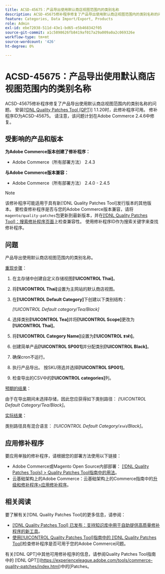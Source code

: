```yaml
---
title: ACSD-45675：产品导出使用默认商店视图范围内的类别名称
description: ACSD-45675修补程序修复了产品导出使用默认商店视图范围内的类别名称的问题。 安装[Quality Patches Tool (QPT)](https://experienceleague.adobe.com/en/docs/commerce-knowledge-base/kb/announcements/commerce-announcements/magento-quality-patches-released-new-tool-to-self-serve-quality-patches) 1.1.20后，即可使用此修补程序。 修补程序ID为ACSD-45675。 请注意，该问题计划在Adobe Commerce 2.4.6中修复。
feature: Categories, Data Import/Export, Products
role: Admin
exl-id: ebe72038-511d-43e1-bd65-e5b468342f05
source-git-commit: a1c5898626fb8419af017a29a009a0a2c069326e
workflow-type: tm+mt
source-wordcount: '426'
ht-degree: 0%

---
```


# ACSD-45675：产品导出使用默认商店视图范围内的类别名称

ACSD-45675修补程序修复了产品导出使用默认商店视图范围内的类别名称的问题。 安装[[!DNL Quality Patches Tool (QPT)]](https://experienceleague.adobe.com/en/docs/commerce-knowledge-base/kb/announcements/commerce-announcements/magento-quality-patches-released-new-tool-to-self-serve-quality-patches) 1.1.20时，此修补程序可用。 修补程序ID为ACSD-45675。 请注意，该问题计划在Adobe Commerce 2.4.6中修复。

## 受影响的产品和版本

**为Adobe Commerce版本创建了修补程序：**

* Adobe Commerce（所有部署方法） 2.4.3

**与Adobe Commerce版本兼容：**

* Adobe Commerce（所有部署方法） 2.4.0 - 2.4.5

>[!NOTE]
>
>该修补程序可能适用于具有新[!DNL Quality Patches Tool]发行版本的其他版本。 要检查修补程序是否与您的Adobe Commerce版本兼容，请将`magento/quality-patches`包更新到最新版本，并在[[!DNL Quality Patches Tool]：搜索修补程序页面](https://experienceleague.adobe.com/tools/commerce-quality-patches/index.html)上检查兼容性。 使用修补程序ID作为搜索关键字来查找修补程序。

## 问题

产品导出使用默认商店视图范围内的类别名称。

<u>重现步骤</u>：

1. 在主存储中创建自定义存储视图&#x200B;**[!UICONTROL Thai]**。
1. 将&#x200B;**[!UICONTROL Thai]**&#x200B;设置为主网站的默认商店视图。
1. 在&#x200B;**[!UICONTROL Default Category]**&#x200B;下创建以下类别结构：

   *[!UICONTROL Default category/Tea/Black]*

1. 选择类别&#x200B;**[!UICONTROL Tea]**&#x200B;并将&#x200B;**[!UICONTROL Scope]**&#x200B;更改为&#x200B;**[!UICONTROL Thai]**。
1. 将&#x200B;**[!UICONTROL Category Name]**&#x200B;设置为&#x200B;**[!UICONTROL ชาดำ]**。
1. 创建简单产品&#x200B;**[!UICONTROL SP001]**&#x200B;并分配类别&#x200B;**[!UICONTROL Black]**。
1. 确保cron不运行。
1. 执行产品导出。 按SKU筛选并选择&#x200B;**[!UICONTROL SP001]**。
1. 检查导出的CSV中的&#x200B;**[!UICONTROL categories]**&#x200B;列。

<u>预期的结果</u>：

由于在导出期间未选择存储，因此您应获得如下类别路径： *[!UICONTROL Default Category/Tea/Black]*。

<u>实际结果</u>：

类别路径具有混合语言： *[!UICONTROL Default Category/ชาดำ/Black]*。

## 应用修补程序

要应用单独的修补程序，请根据您的部署方法使用以下链接：

* Adobe Commerce或Magento Open Source内部部署： [[!DNL Quality Patches Tools] > Quality Patches Tool指南中的用法](/help/tools/quality-patches-tool/usage.md)。
* 云基础架构上的Adobe Commerce：云基础架构上的Commerce指南中的[升级和修补程序>应用修补程序](https://experienceleague.adobe.com/docs/commerce-cloud-service/user-guide/develop/upgrade/apply-patches.html)。

## 相关阅读

要了解有关[!DNL Quality Patches Tool]的更多信息，请参阅：

* [[!DNL Quality Patches Tool] 已发布：支持知识库中用于自助提供高质量修补程序的新工具](https://experienceleague.adobe.com/en/docs/commerce-knowledge-base/kb/announcements/commerce-announcements/magento-quality-patches-released-new-tool-to-self-serve-quality-patches)。
* [使用[!UICONTROL Quality Patches Tool]指南中的 [!DNL Quality Patches Tool]](/help/tools/quality-patches-tool/patches-available-in-qpt/check-patch-for-magento-issue-with-magento-quality-patches.md)检查修补程序是否可用于您的Adobe Commerce问题。

有关[!DNL QPT]中其他可用修补程序的信息，请参阅Quality Patches Tool指南中的 [!DNL QPT]](https://experienceleague.adobe.com/tools/commerce-quality-patches/index.html)中的[Patches。
